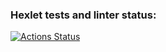 ### Hexlet tests and linter status:
[![Actions Status](https://github.com/Danil20031211/php-project-lvl1/workflows/hexlet-check/badge.svg)](https://github.com/Danil20031211/php-project-lvl1/actions)